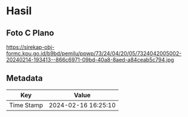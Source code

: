 # Hasil

## Foto C Plano

https://sirekap-obj-formc.kpu.go.id/b9bd/pemilu/ppwp/73/24/04/20/05/7324042005002-20240214-193413--866c6971-09bd-40a8-8aed-a84ceab5c794.jpg


## Metadata

| Key        | Value               |
| ---------- | ------------------- |
| Time Stamp | 2024-02-16 16:25:10 |



